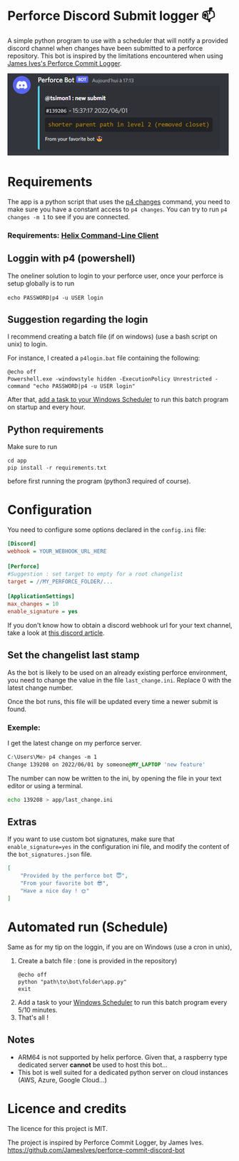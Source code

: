 # Perforce Discord Submit logger 📫
A simple python program to use with a scheduler that will notify a provided discord channel when changes have been submitted to a perforce repository.
This bot is inspired by the limitations encountered when using [James Ives's Perforce Commit Logger](https://github.com/JamesIves/perforce-commit-discord-bot).

<img src="assets/example.png" style="max-width: 500px">

# Requirements
The app is a python script that uses the [p4 changes](https://www.perforce.com/manuals/cmdref/Content/CmdRef/p4_changes.html) command, you need to make sure you have a constant access to `p4 changes`.
You can try to run ```p4 changes -m 1``` to see if you are connected.
### Requirements: [Helix Command-Line Client](https://www.perforce.com/products/helix-core-apps/command-line-client)

## Loggin with p4 (powershell)
The oneliner solution to login to your perforce user, once your perforce is setup globally is to run

```echo PASSWORD|p4 -u USER login```
## Suggestion regarding the login
I recommend creating a batch file (if on windows) (use a bash script on unix) to login.

For instance, I created a `p4login.bat` file containing the following:

```batch
@echo off
Powershell.exe -windowstyle hidden -ExecutionPolicy Unrestricted -command "echo PASSWORD|p4 -u USER login"
```
After that, [add a task to your Windows Scheduler](https://digicruncher.com/task-scheduler-in-windows-10/) to run this batch program on startup and every hour.

## Python requirements
Make sure to run
```
cd app
pip install -r requirements.txt
``` 
before first running the program (python3 required of course).

# Configuration
You need to configure some options declared in the `config.ini` file:
```ini
[Discord]
webhook = YOUR_WEBHOOK_URL_HERE

[Perforce]
#Suggestion : set target to empty for a root changelist
target = //MY_PERFORCE_FOLDER/...

[ApplicationSettings]
max_changes = 10
enable_signature = yes
```
If you don't know how to obtain a discord webhook url for your text channel, take a look at [this discord article](https://support.discord.com/hc/en-us/articles/228383668-Intro-to-Webhooks).

## Set the changelist last stamp
As the bot is likely to be used on an already existing perforce environment, you need to change the value in the file ```last_change.ini```. Replace 0 with the latest change number.

Once the bot runs, this file will be updated every time a newer submit is found.
### Exemple:
I get the latest change on my perforce server.
```css
C:\Users\Me> p4 changes -m 1
Change 139208 on 2022/06/01 by someone@MY_LAPTOP 'new feature'
```
The number can now be written to the ini, by opening the file in your text editor or using a terminal.
```sh
echo 139208 > app/last_change.ini
```

## Extras
If you want to use custom bot signatures, make sure that `enable_signature=yes` in the configuration ini file, and modify the content of the `bot_signatures.json` file.
```json
[
    "Provided by the perforce bot 😇",
    "From your favorite bot 😎",
    "Have a nice day ! 🌞"
]
```
# Automated run (Schedule)
Same as for my tip on the loggin, if you are on Windows (use a cron in unix),
1. Create a batch file : (one is provided in the repository)
    ```batch
    @echo off
    python "path\to\bot\folder\app.py"
    exit
    ```
2. Add a task to your [Windows Scheduler](https://digicruncher.com/task-scheduler-in-windows-10/) to run this batch program every 5/10 minutes.
3. That's all ! 

## Notes
- ARM64 is not supported by helix perforce. Given that, a raspberry type dedicated server **cannot** be used to host this bot...
- This bot is well suited for a dedicated python server on cloud instances (AWS, Azure, Google Cloud...)



# Licence and credits
The licence for this project is MIT.

The project is inspired by Perforce Commit Logger, by James Ives.  https://github.com/JamesIves/perforce-commit-discord-bot

